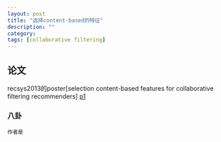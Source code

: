 ```yaml
---
layout: post
title: "选择content-based的特征"
description: ""
category: 
tags: [collaborative filtering]
---
```


## 论文
recsys2013的poster[selection content-based features for collaborative filtering recommenders] [p1]

### 八卦
    作者是
[p1]: http://www.eng.tau.ac.il/~noamk/papers/feature_selection_recsys_2013.pdf
